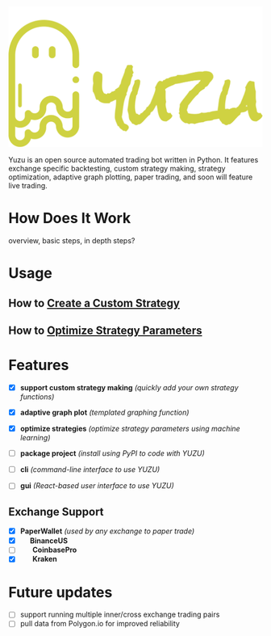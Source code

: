 
![yuzu logo](./yuzu-logo.png)

Yuzu is an open source automated trading bot written in Python. It features exchange specific backtesting, custom strategy making, strategy optimization, adaptive graph plotting, paper trading, and soon will feature live trading.

# How Does It Work

overview, basic steps, in depth steps?

# Usage

## How to [Create a Custom Strategy](./assets/custom-strategy.md)

## How to [Optimize Strategy Parameters](./assets/optimize-strategy.md)

# Features

- [x] **support custom strategy making** _(quickly add your own strategy functions)_

- [x] **adaptive graph plot** _(templated graphing function)_
- [x] **optimize strategies** _(optimize strategy parameters using machine learning)_
- [ ] **package project** _(install using PyPI to code with YUZU)_
- [ ] **cli** _(command-line interface to use YUZU)_
- [ ] **gui** _(React-based user interface to use YUZU)_

## Exchange Support

- [x] **PaperWallet** _(used by any exchange to paper trade)_
- [x] <img src="https://logos-download.com/wp-content/uploads/2018/04/Binance_logo_coin.png" width="15" height="15"> **BinanceUS**
- [ ] <img src="https://cryptorank-images.s3.eu-central-1.amazonaws.com/exchanges/coinbase%20pro1551970953715.png" width="20" height="14"> **CoinbasePro**
- [x] <img src="https://logos-world.net/wp-content/uploads/2021/02/Kraken-Symbol.png" width="20" height="12"> **Kraken**

# Future updates
- [ ] support running multiple inner/cross exchange trading pairs
- [ ] pull data from Polygon.io for improved reliability
